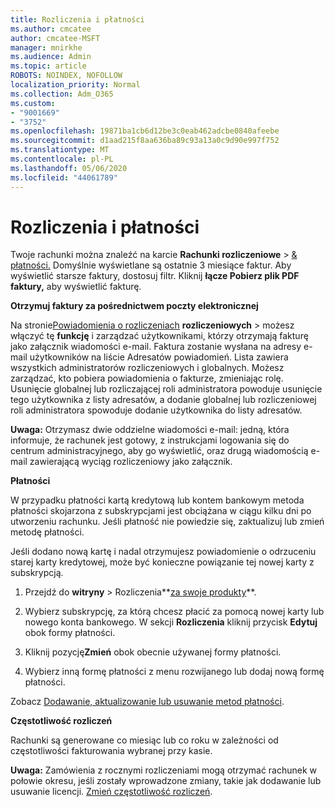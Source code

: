 ```yaml
---
title: Rozliczenia i płatności
ms.author: cmcatee
author: cmcatee-MSFT
manager: mnirkhe
ms.audience: Admin
ms.topic: article
ROBOTS: NOINDEX, NOFOLLOW
localization_priority: Normal
ms.collection: Adm_O365
ms.custom:
- "9001669"
- "3752"
ms.openlocfilehash: 19871ba1cb6d12be3c0eab462adcbe0840afeebe
ms.sourcegitcommit: d1aad215f8aa636ba89c93a13a0c9d90e997f752
ms.translationtype: MT
ms.contentlocale: pl-PL
ms.lasthandoff: 05/06/2020
ms.locfileid: "44061789"
---
```

# <a name="billing-and-payment"></a>Rozliczenia i płatności

Twoje rachunki można znaleźć na karcie **Rachunki rozliczeniowe** > [& płatności.](https://go.microsoft.com/fwlink/p/?linkid=848039)  Domyślnie wyświetlane są ostatnie 3 miesiące faktur.  Aby wyświetlić starsze faktury, dostosuj filtr.  Kliknij **łącze Pobierz plik PDF faktury,** aby wyświetlić fakturę.

**Otrzymuj faktury za pośrednictwem poczty elektronicznej**

Na stronie[Powiadomienia o rozliczeniach](https://go.microsoft.com/fwlink/p/?linkid=853212) **rozliczeniowych** > możesz włączyć tę **funkcję** i zarządzać użytkownikami, którzy otrzymają fakturę jako załącznik wiadomości e-mail. Faktura zostanie wysłana na adresy e-mail użytkowników na liście Adresatów powiadomień. Lista zawiera wszystkich administratorów rozliczeniowych i globalnych.  Możesz zarządzać, kto pobiera powiadomienia o fakturze, zmieniając rolę.  Usunięcie globalnej lub rozliczającej roli administratora powoduje usunięcie tego użytkownika z listy adresatów, a dodanie globalnej lub rozliczeniowej roli administratora spowoduje dodanie użytkownika do listy adresatów.

**Uwaga:** Otrzymasz dwie oddzielne wiadomości e-mail: jedną, która informuje, że rachunek jest gotowy, z instrukcjami logowania się do centrum administracyjnego, aby go wyświetlić, oraz drugą wiadomością e-mail zawierającą wyciąg rozliczeniowy jako załącznik.

**Płatności**

W przypadku płatności kartą kredytową lub kontem bankowym metoda płatności skojarzona z subskrypcjami jest obciążana w ciągu kilku dni po utworzeniu rachunku.  Jeśli płatność nie powiedzie się, zaktualizuj lub zmień metodę płatności. 

Jeśli dodano nową kartę i nadal otrzymujesz powiadomienie o odrzuceniu starej karty kredytowej, może być konieczne powiązanie tej nowej karty z subskrypcją.

1. Przejdź do **witryny** > Rozliczenia**[za swoje produkty](https://go.microsoft.com/fwlink/p/?linkid=842054)**.

2. Wybierz subskrypcję, za którą chcesz płacić za pomocą nowej karty lub nowego konta bankowego. W sekcji **Rozliczenia** kliknij przycisk **Edytuj** obok formy płatności.

3. Kliknij pozycję**Zmień** obok obecnie używanej formy płatności.

4. Wybierz inną formę płatności z menu rozwijanego lub dodaj nową formę płatności.

Zobacz [Dodawanie, aktualizowanie lub usuwanie metod płatności](https://go.microsoft.com/fwlink/?linkid=2118133).

**Częstotliwość rozliczeń**

Rachunki są generowane co miesiąc lub co roku w zależności od częstotliwości fakturowania wybranej przy kasie.  

**Uwaga:** Zamówienia z rocznymi rozliczeniami mogą otrzymać rachunek w połowie okresu, jeśli zostały wprowadzone zmiany, takie jak dodawanie lub usuwanie licencji.  [Zmień częstotliwość rozliczeń](https://go.microsoft.com/fwlink/?linkid=2119148).
